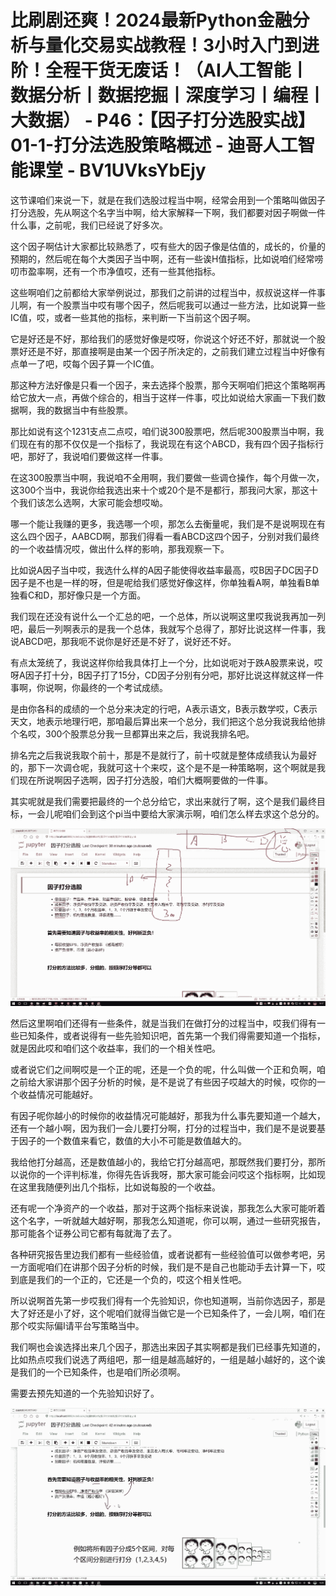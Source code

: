 # 比刷剧还爽！2024最新Python金融分析与量化交易实战教程！3小时入门到进阶！全程干货无废话！（AI人工智能丨数据分析丨数据挖掘丨深度学习丨编程丨大数据） - P46：【因子打分选股实战】01-1-打分法选股策略概述 - 迪哥人工智能课堂 - BV1UVksYbEjy

这节课咱们来说一下，就是在我们选股过程当中啊，经常会用到一个策略叫做因子打分选股，先从啊这个名字当中啊，给大家解释一下啊，我们都要对因子啊做一件什么事，之前呢，我们已经说了好多次。

这个因子啊估计大家都比较熟悉了，哎有些大的因子像是估值的，成长的，价量的预期的，然后呢在每个大类因子当中啊，还有一些诶H值指标，比如说咱们经常唠叨市盈率啊，还有一个市净值哎，还有一些其他指标。

这些啊咱们之前都给大家举例说过，那我们之前讲的过程当中，叔叔说这样一件事儿啊，有一个股票当中哎有哪个因子，然后呢我可以通过一些方法，比如说算一些IC值，哎，或者一些其他的指标，来判断一下当前这个因子啊。

它是好还是不好，那给我们的感觉好像是哎呀，你说这个好还不好，那就说一个股票好还是不好，那直接啊是由某一个因子所决定的，之前我们建立过程当中好像有点单一了吧，哎每个因子算一个IC值。

那这种方法好像是只看一个因子，来去选择个股票，那今天啊咱们把这个策略啊再给它放大一点，再做个综合的，相当于这样一件事，哎比如说给大家画一下我们数据啊，我的数据当中有些股票。

那比如说有这个1231支点二点哎，咱们说300股票吧，然后呢300股票当中啊，我们现在有的那不仅仅是一个指标了，我说现在有这个ABCD，我有四个因子指标行吧，那好了，我说咱们要做这样一件事。

在这300股票当中啊，我说咱不全用啊，我们要做一些调仓操作，每个月做一次，这300个当中，我说你给我选出来十个或20个是不是都行，那我问大家，那这十个我们该怎么选啊，大家可能会想哎呦。

哪一个能让我赚的更多，我选哪一个呗，那怎么去衡量呢，我们是不是说啊现在有这么四个因子，AABCD啊，那我们得看一看ABCD这四个因子，分别对我们最终的一个收益情况哎，做出什么样的影响，那我观察一下。

比如说A因子当中哎，我选什么样的A因子能使得收益率最高，哎B因子DC因子D因子是不也是一样的呀，但是呢给我们感觉好像这样，你单独看A啊，单独看B单独看C和D，那好像只是一个方面。

我们现在还没有说什么一个汇总的吧，一个总体，所以说啊这里哎我说我再加一列吧，最后一列啊表示的是我一个总体，我就写个总得了，那好比说这样一件事，我说ABCD吧，那我呃不说你是好还是不好了，说好还不好。

有点太笼统了，我说这样你给我具体打上一个分，比如说呃对于跌A股票来说，哎呀A因子打十分，B因子打了15分，CD因子分别有分吧，那好比说这样就这样一件事啊，你说啊，你最终的一个考试成绩。

是由你各科的成绩的一个总分来决定的行吧，A表示语文，B表示数学哎，C表示天文，地表示地理行吧，那咱最后算出来一个总分，我们把这个总分我说我给他排个名哎，300个股票总分我一旦都算出来之后，我说我排名吧。

排名完之后我说我取个前十，那是不是就行了，前十哎就是整体成绩我认为最好的，那下一次调仓呢，我就可这十个来哎，这个是不是一种策略啊，这个啊就是我们现在所说啊因子选啊，因子打分选股，咱们大概啊要做的一件事。

其实呢就是我们需要把最终的一个总分给它，求出来就行了啊，这个是我们最终目标，一会儿呢咱们会到这个pi当中要给大家演示啊，咱们怎么样去求这个总分的。



![](img/b0d799e14074dfad1ae1c2e12311c62b_1.png)

然后这里啊咱们还得有一些条件，就是当我们在做打分的过程当中，哎我们得有一些已知条件，或者说得有一些先验知识吧，首先第一个我们得需要知道一个指标，就是因此哎和咱们这个收益率，我们的一个相关性吧。

或者说它们之间啊哎是一个正的呢，还是一个负的呢，什么叫做一个正和负啊，咱之前给大家讲那个因子分析的时候，是不是说了有些因子哎越大的时候，哎你的一个收益情况可能越好。

有因子呢你越小的时候你的收益情况可能越好，那我为什么事先要知道一个越大，还有一个越小啊，因为我们一会儿要打分啊，打分的过程当中，我们是不是说要基于因子的一个数值来看它，数值的大小不可能是数值越大的。

我给他打分越高，还是数值越小的，我给它打分越高吧，那既然我们要打分，那所以说你的一个评判标准，你得先告诉我呀，那大家可能会问哎这个指标啊，比如现在这里我随便列出几个指标，比如说每股的一个收益。

还有呢一个净资产的一个收益，那对于这两个指标来说诶，那我怎么大家可能听着这个名字，一听就越大越好啊，那我怎么知道呢，你可以啊，通过一些研究报告，那可能各个证券公司它都有每就海了去了。

各种研究报告里边我们都有一些经验值，或者说都有一些经验值可以做参考吧，另一方面呢咱们在讲那个因子分析的时候，我们是不是自己也能动手去计算一下，哎到底是我们的一个正的，它还是一个负的，哎这个相关性吧。

所以说啊首先第一步哎我们得有一个先验知识，你也知道啊，当前你选因子，那是大了好还是小了好，这个呢咱们就得当做它是一个已知条件了，一会儿啊，咱们在那个哎实际偏I请平台写策略当中。

我们啊也会诶选择出来几个因子，那选出来因子其实啊都是我们已经事先知道的，比如热点哎我们说选了两组吧，那一组是越高越好的，一组是越小越好的，这个诶是我们的一个已知条件，也是咱们所必须啊。

需要去预先知道的一个先验知识好了。

![](img/b0d799e14074dfad1ae1c2e12311c62b_3.png)
